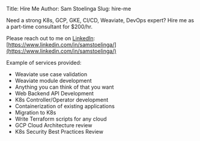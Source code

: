 Title: Hire Me
Author: Sam Stoelinga
Slug: hire-me

Need a strong K8s, GCP, GKE, CI/CD, Weaviate, DevOps expert? Hire me as a part-time
consultant for $200/hr.

Please reach out to me on [LinkedIn](https://www.linkedin.com/in/samstoelinga/): 
[https://www.linkedin.com/in/samstoelinga/](https://www.linkedin.com/in/samstoelinga/)

Example of services provided:

- Weaviate use case validation
- Weaviate module development
- Anything you can think of that you want
- Web Backend API Development
- K8s Controller/Operator development
- Containerization of existing applications
- Migration to K8s
- Write Terraform scripts for any cloud
- GCP Cloud Architecture review
- K8s Security Best Practices Review
